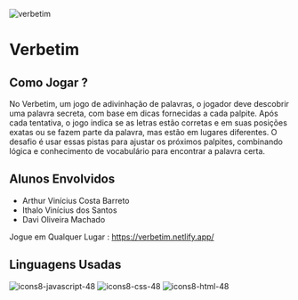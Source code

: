 
![verbetim](https://github.com/user-attachments/assets/4d8518eb-08e2-4c87-be8d-b6bcafa05624)

# Verbetim

## Como Jogar ?
No Verbetim, um jogo de adivinhação de palavras, o jogador deve descobrir uma palavra secreta, 
com base em dicas fornecidas a cada palpite. Após cada tentativa, o jogo indica se as letras estão corretas e em suas posições exatas ou se fazem parte da palavra, 
mas estão em lugares diferentes. O desafio é usar essas pistas para ajustar os próximos palpites, combinando lógica e conhecimento de vocabulário para encontrar a palavra certa.


## Alunos Envolvidos
- Arthur Vinícius Costa Barreto
- Ithalo Vinícius dos Santos
- Davi Oliveira Machado

Jogue em Qualquer Lugar : https://verbetim.netlify.app/

## Linguagens Usadas
![icons8-javascript-48](https://github.com/user-attachments/assets/c90d334e-7784-417f-9595-2f1947c6a326)
![icons8-css-48](https://github.com/user-attachments/assets/00118ab9-17a6-4e5c-99cc-38eadd268274)
![icons8-html-48](https://github.com/user-attachments/assets/40f0060c-1a1f-47ed-aa24-75431a12545d)
